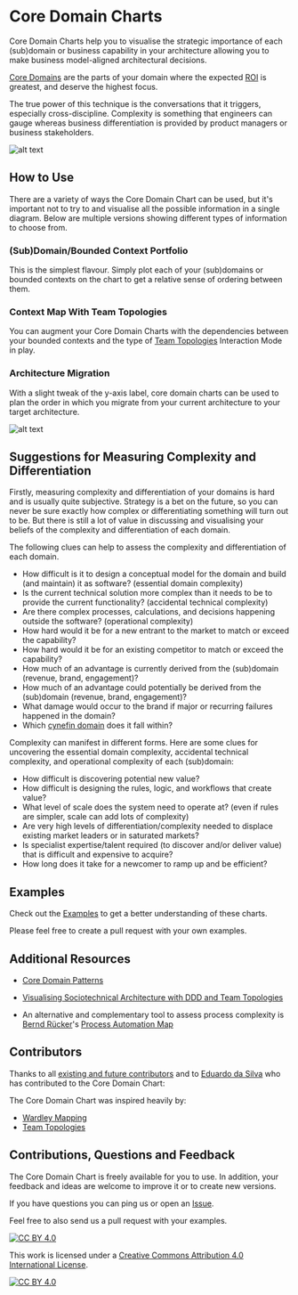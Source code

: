 # Core Domain Charts

Core Domain Charts help you to visualise the strategic importance of each (sub)domain or business capability in your architecture allowing you to make business model-aligned architectural decisions.

[Core Domains](https://www.youtube.com/watch?v=PBRluTD5oHo) are the parts of your domain where the expected [ROI](https://www.investopedia.com/terms/r/returnoninvestment.asp) is greatest, and deserve the highest focus.

The true power of this technique is the conversations that it triggers, especially cross-discipline. Complexity is something that engineers can gauge whereas business differentiation is provided by product managers or business stakeholders.

![alt text](resources/core-domain-chart-template.jpg "Core Domain Chart")

## How to Use

There are a variety of ways the Core Domain Chart can be used, but it's important not to try to and visualise all the possible information in a single diagram. Below are multiple versions showing different types of information to choose from.

### (Sub)Domain/Bounded Context Portfolio 

This is the simplest flavour. Simply plot each of your (sub)domains or bounded contexts on the chart to get a relative sense of ordering between them.

### Context Map With Team Topologies

You can augment your Core Domain Charts with the dependencies between your bounded contexts and the type of [Team Topologies](https://github.com/TeamTopologies) Interaction Mode in play.

### Architecture Migration

With a slight tweak of the y-axis label, core domain charts can be used to plan the order in which you migrate from your current architecture to your target architecture.

![alt text](resources/architecture-migration-core-domain-chart.jpg "Architecture Migration Core Domain Chart")

## Suggestions for Measuring Complexity and Differentiation

Firstly, measuring complexity and differentiation of your domains is hard and is usually quite subjective. Strategy is a bet on the future, so you can never be sure exactly how complex or differentiating something will turn out to be. But there is still a lot of value in discussing and visualising your beliefs of the complexity and differentiation of each domain.

The following clues can help to assess the complexity and differentiation of each domain. 
 
- How difficult is it to design a conceptual model for the domain and build (and maintain) it as software? (essential domain complexity)
- Is the current technical solution more complex than it needs to be to provide the current functionality? (accidental technical complexity)
- Are there complex processes, calculations, and decisions happening outside the software? (operational complexity)
- How hard would it be for a new entrant to the market to match or exceed the capability?
- How hard would it be for an existing competitor to match or exceed the capability?
- How much of an advantage is currently derived from the (sub)domain (revenue, brand, engagement)?
- How much of an advantage could potentially be derived from the (sub)domain (revenue, brand, engagement)?
- What damage would occur to the brand if major or recurring failures happened in the domain?
- Which [cynefin domain](https://cynefin.io/wiki/Cynefin_Domains) does it fall within?

Complexity can manifest in different forms. Here are some clues for uncovering the essential domain complexity, accidental technical complexity, and operational complexity of each (sub)domain:

- How difficult is discovering potential new value?
- How difficult is designing the rules, logic, and workflows that create value?
- What level of scale does the system need to operate at? (even if rules are simpler, scale can add lots of complexity)
- Are very high levels of differentiation/complexity needed to displace existing market leaders or in saturated markets?
- Is specialist expertise/talent required (to discover and/or deliver value) that is difficult and expensive to acquire?
- How long does it take for a newcomer to ramp up and be efficient?


## Examples

Check out the [Examples](/examples) to get a better understanding of these charts.

Please feel free to create a pull request with your own examples.

## Additional Resources

- [Core Domain Patterns](https://medium.com/nick-tune-tech-strategy-blog/core-domain-patterns-941f89446af5)

- [Visualising Sociotechnical Architecture with DDD and Team Topologies](https://medium.com/nick-tune-tech-strategy-blog/visualising-sociotechnical-architecture-with-ddd-and-team-topologies-48c6be036c40)

- An alternative and complementary tool to assess process complexity is [Bernd Rücker](https://twitter.com/berndruecker)'s [Process Automation Map](https://blog.bernd-ruecker.com/exploring-the-process-automation-map-7d9aa181a747)

## Contributors

Thanks to all [existing and future contributors](https://github.com/ddd-crew/core-domain-charts/graphs/contributors) and to [Eduardo da Silva](https://twitter.com/emgsilva) who has contributed to the Core Domain Chart:

The Core Domain Chart was inspired heavily by:

- [Wardley Mapping](https://medium.com/wardleymaps)
- [Team Topologies](https://teamtopologies.com/)

## Contributions, Questions and Feedback

The Core Domain Chart is freely available for you to use. In addition, your feedback and ideas are welcome to improve it or to create new versions.

If you have questions you can ping us or open an [Issue](https://github.com/ddd-crew/core-domain-charts/issues/new/choose).

Feel free to also send us a pull request with your examples.

[![CC BY 4.0][cc-by-shield]][cc-by]

This work is licensed under a [Creative Commons Attribution 4.0 International
License][cc-by].

[![CC BY 4.0][cc-by-image]][cc-by]

[cc-by]: http://creativecommons.org/licenses/by/4.0/
[cc-by-image]: https://i.creativecommons.org/l/by/4.0/88x31.png
[cc-by-shield]: https://img.shields.io/badge/License-CC%20BY%204.0-lightgrey.svg
